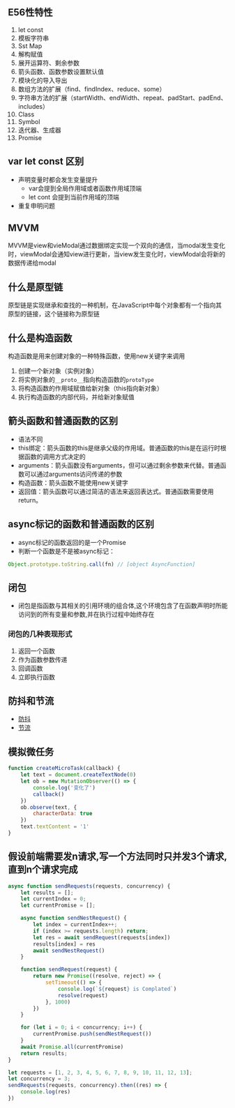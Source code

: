 ## E56性特性

1. let const
2. 模板字符串
3. Sst Map
4. 解构赋值
5. 展开运算符、剩余参数
6. 箭头函数、函数参数设置默认值
7. 模块化的导入导出
8. 数组方法的扩展（find、findIndex、reduce、some）
9. 字符串方法的扩展（startWidth、endWidth、repeat、padStart、padEnd、includes）
10. Class
11. Symbol
12. 迭代器、生成器
13. Promise

## var let const 区别

- 声明变量时都会发生变量提升
    - var会提到全局作用域或者函数作用域顶端
    - let cont 会提到当前作用域的顶端
- 重复申明问题
## MVVM

MVVM是view和vieModal通过数据绑定实现一个双向的通信，当modal发生变化时，viewModal会通知view进行更新，当view发生变化时，viewModal会将新的数据传递给modal

## 什么是原型链

原型链是实现继承和查找的一种机制，在JavaScript中每个对象都有一个指向其原型的链接，这个链接称为原型链

## 什么是构造函数

构造函数是用来创建对象的一种特殊函数，使用new关键字来调用

1. 创建一个新对象（实例对象）
2. 将实例对象的`__proto__`指向构造函数的`protoType`
3. 将构造函数的作用域赋值给新对象（this指向新对象）
4. 执行构造函数的内部代码，并给新对象赋值

## 箭头函数和普通函数的区别

- 语法不同
- this绑定：箭头函数的this是继承父级的作用域。普通函数的this是在运行时根据函数的调用方式决定的
- arguments：箭头函数没有arguments，但可以通过剩余参数来代替。普通函数可以通过arguments访问传递的参数
- 构造函数：箭头函数不能使用new关键字
- 返回值：箭头函数可以通过简洁的语法来返回表达式。普通函数需要使用return。

## async标记的函数和普通函数的区别

- async标记的函数返回的是一个Promise
- 判断一个函数是不是被async标记：

```js
Object.prototype.toString.call(fn) // [object AsyncFunction]
```

## 闭包

- 闭包是指函数与其相关的引用环境的组合体,这个环境包含了在函数声明时所能访问到的所有变量和参数,并在执行过程中始终存在

### 闭包的几种表现形式

1. 返回一个函数
2. 作为函数参数传递
3. 回调函数
4. 立即执行函数

## 防抖和节流

- [防抖](/src/frontEnd/javaScript/jsAdvanced.html#防抖)
- [节流](/src/frontEnd/javaScript/jsAdvanced.html#节流)

## 模拟微任务

```js
function createMicroTask(callback) {
    let text = document.createTextNode(0)
    let ob = new MutationObserver(() => {
        console.log('变化了')
        callback()
    })
    ob.observe(text, {
        characterData: true
    })
    text.textContent = '1'
}
```

## 假设前端需要发n请求,写一个方法同时只并发3个请求,直到n个请求完成

```js
async function sendRequests(requests, concurrency) {
    let results = [];
    let currentIndex = 0;
    let currentPromise = [];

    async function sendNestRequest() {
        let index = currentIndex++;
        if (index >= requests.length) return;
        let res = await sendRequest(requests[index])
        results[index] = res
        await sendNestRequest()
    }

    function sendRequest(request) {
        return new Promise((resolve, reject) => {
            setTimeout(() => {
                console.log(`${request} is Complated`)
                resolve(request)
            }, 1000)
        })
    }

    for (let i = 0; i < concurrency; i++) {
        currentPromise.push(sendNestRequest())
    }
    await Promise.all(currentPromise)
    return results;
}

let requests = [1, 2, 3, 4, 5, 6, 7, 8, 9, 10, 11, 12, 13];
let concurrency = 3;
sendRequests(requests, concurrency).then((res) => {
    console.log(res)
})
```
